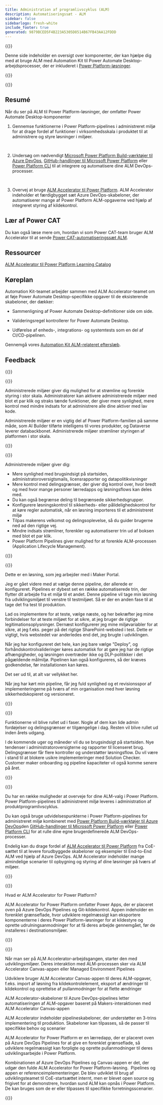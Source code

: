 ```yaml
---
title: Administration af programlivscyklus (ALM)
description: Automatiseringssæt - ALM
sidebar: false
sidebarlogo: fresh-white
include_footer: true
generated: 9879BCED5F4B223A5305D8514B67FB43AA12FDDD
---
```


{{<slideStyles>}}

<div class="optional">

Denne side indeholder en oversigt over komponenter, der kan hjælpe dig med at bruge ALM med Automation Kit til Power Automate Desktop-arbejdsprocesser, der er inkluderet i [Power Platform-løsninger](https://learn.microsoft.com/power-platform/alm/solution-concepts-alm).

</div>

{{<presentation slides="1,2,3,4,5,6,7">}}

<div class="optional">

{{<presentationStyles>}}

## Resumé

Når du ser på ALM til Power Platform-løsninger, der omfatter Power Automate Desktop-komponenter

1. Gennemse funktionerne i Power Platform-pipelines i administreret miljø for at drage fordel af funktioner i virksomhedsskala i produktet til at administrere og styre løsninger i miljøer.

<br/>

2. Undersøg om nødvendigt [Microsoft Power Platform Build-værktøjer til Azure DevOps](https://learn.microsoft.com/power-platform/alm/devops-build-tools), [GitHub-handlinger til Microsoft Power Platform](https://learn.microsoft.com/power-platform/alm/devops-github-actions) eller [Power Platform CLI](https://learn.microsoft.com/power-platform/developer/cli/introduction) til at integrere og automatisere dine ALM DevOps-processer.

<br/>

3. Overvej at bruge [ALM Accelerator til Power Platform](https://learn.microsoft.com/power-platform/guidance/coe/almacceleratorpowerplatform-components). ALM Accelerator indeholder et færdigbygget sæt Azure DevOps-skabeloner, der automatiserer mange af Power Platform ALM-opgaverne ved hjælp af integreret styring af kildekontrol.

## Lær af Power CAT

Du kan også læse mere om, hvordan vi som Power CAT-team bruger ALM Accelerator til at sende [Power CAT-automatiseringssæt ALM](/da/features/alm/powercat).

## Ressourcer

[ALM Accelerator til Power Platform Learning Catalog](https://learn.microsoft.com/power-platform/guidance/coe/almacceleratorpowerplatform-learningcatalog)

## Køreplan

Automation Kit-teamet arbejder sammen med ALM Accelerator-teamet om at føje Power Automate Desktop-specifikke opgaver til de eksisterende skabeloner, der dækker:

- Sammenligning af Power Automate Desktop-definitioner side om side.

- Valideringsregel kontrollerer for Power Automate Desktop.

- Udførelse af enheds-, integrations- og systemtests som en del af CI/CD-pipelinen.

Gennemgå vores [Automation Kit ALM-relateret efterslæb](https://github.com/microsoft/powercat-automation-kit/issues?q=is%3Aissue+is%3Aopen+label%3Aalm).

## Feedback

{{<questions name="/content/da/features/alm.json" completed="Tak, fordi du gav feedback" shownavigationbuttons="false" locale="da">}}

</div>

{{<slide  id="slide1" audio="features/alm/managed-environments-overview.mp3" description="Managed Environments Overview" image="features/alm/managed-environments-overview.svg" >}}

Administrerede miljøer giver dig mulighed for at strømline og forenkle styring i stor skala. Administratorer kan aktivere administrerede miljøer med blot et par klik og straks tænde funktioner, der giver mere synlighed, mere kontrol med mindre indsats for at administrere alle dine aktiver med lav kode.

Administrerede miljøer er en vigtig del af Power Platform-familien på samme måde, som AI Builder tilførte intelligens til vores produkter, og Dataverse leverer databackbonet. Administrerede miljøer strømliner styringen af platformen i stor skala.

{{</slide>}}

{{<slide  id="slide2" audio="features/alm/managed-environments-features.mp3" description="Managed Environments Features" image="features/alm/managed-environments-features.svg" >}}

Administrerede miljøer giver dig:

- Mere synlighed med brugsindsigt på startsiden, administratoroversigtsmails, licensrapporter og datapolitikvisninger
- Mere kontrol med delingsgrænser, der giver dig kontrol over, hvor bredt og med hvor mange personer lærredapps og løsningsflows kan deles med.
- Du kan også begrænse deling til begrænsede sikkerhedsgrupper.
- Konfigurere løsningskontrol til sikkerheds- eller pålidelighedskontrol for at køre regler automatisk, når en løsning importeres til et administreret miljø
- Tilpas makerens velkomst og delingsoplevelse, så du guider brugerne ned ad den rigtige vej.
- Mindre indsats strømliner, forenkler og automatiserer trin ud af boksen med blot et par klik. 
- Power Platform Pipelines giver mulighed for at forenkle ALM-processen (Application Lifecycle Management).

{{</slide>}}

{{<slide  id="slide3" cdnVideo="features/alm/managed-environments-power-platform-pipelines-demo.mp4" description="Power Platform Pipelines Demo" >}}

Dette er en løsning, som jeg arbejder med i Maker Portal.

Jeg er gået videre med at vælge denne pipeline, der allerede er konfigureret. Pipelines er dybest set en række automatiserede trin, der flytter dit arbejde fra et miljø til et andet. Denne pipeline vil tage min løsning fra udviklingsmiljøet til venstre til testmiljøet. Så er der en anden fase til at tage det fra test til produktion.

Lad os implementere for at teste, vælge næste, og her bekræfter jeg mine forbindelser for at teste miljøet for at sikre, at jeg bruger de rigtige legitimationsoplysninger. Dernæst konfigurerer jeg mine miljøvariabler for at sikre, at jeg f.eks. peger på det rigtige SharePoint-websted i test. Dette er vigtigt, hvis webstedet var anderledes end det, jeg brugte i udviklingen. 

Når jeg har konfigureret det hele, kan jeg bare vælge "Deploy", og forhåndskontrolvalideringer køres automatisk for at gøre jeg har de rigtige afhængigheder, og løsningen overtræder ikke og DLP-politikker i det pågældende målmiljø. Pipelinen kan også konfigureres, så der kræves godkendelse, før installationen kan køres. 

Det ser ud til, at alt var vellykket her.

Når jeg har kørt min pipeline, får jeg fuld synlighed og et revisionsspor af implementeringerne på tværs af min organisation med hver løsning sikkerhedskopieret og versioneret.

{{</slide>}}

{{<slide  id="slide4" audio="features/alm/managed-environments-feature-availability.mp3?v=1" description="Managed Environments Availability" image="features/alm/managed-environments-feature-availability.svg?v=1" >}}

Funktionerne vil blive rullet ud i faser. Nogle af dem kan lide admin fordøjelser og delingsgrænser er tilgængelige i dag. Resten vil blive rullet ud inden årets udgang.

I de kommende uger og måneder vil du se brugsindsigt på startsiden. Nye tendenser i administratoroversigterne og rapporter til licenseret brug. Delingsgrænser får flere kontroller og understøtter løsningsflow. Du vil være i stand til at blokere usikre implementeringer med Solution Checker. Customer maker onboarding og pipeline kapaciteter vil også komme senere på året.

{{</slide>}}

{{<slide  id="slide5" audio="features/alm/pipeline-extensibility.mp3?v=1" description="Pipeline Extensibility" image="features/alm/pipeline-extensibility.svg?v=1" >}}

Du har en række muligheder at overveje for dine ALM-valg i Power Platform. Power Platform-pipelines til administreret miljø leveres i administration af produktprogramlivscyklus.

Du kan også bruge udvidelsespunkterne i Power Platform-pipelines for administreret miljø kombineret med [Power Platform Build-værktøjer til Azure DevOps](https://learn.microsoft.com/power-platform/alm/devops-build-tools)den [GitHub-handlinger til Microsoft Power Platform](https://learn.microsoft.com/power-platform/alm/devops-github-actions) eller [Power Platform CLI](https://learn.microsoft.com/en-us/power-platform/developer/cli/introduction) for at rulle dine egne brugerdefinerede ALM DevOps-processer.

Endelig kan du drage fordel af [ALM Accelerator til Power Platform](https://learn.microsoft.com/power-platform/guidance/coe/almacceleratorpowerplatform-learningcatalog) fra CoE-sættet til at levere forudbyggede skabeloner og eksempler til End-to-End ALM ved hjælp af Azure DevOps. ALM Accelerator indeholder mange almindelige scenarier til opbygning og styring af dine løsninger på tværs af miljøer.

{{</slide>}}

{{<slide  id="slide6" audio="features/alm/alm-accelerator-for-power-platform-overview.mp3?v=1" description="ALM Accelerator for Power Platform Overview" image="features/alm/alm-accelerator-for-power-platform-overview.svg?v=1" >}}

Hvad er ALM Accelerator for Power Platform?

ALM Accelerator for Power Platform omfatter Power Apps, der er placeret oven på Azure DevOps Pipelines og Git-kildekontrol. Appen indeholder en forenklet grænseflade, hvor udviklere regelmæssigt kan eksportere komponenterne i deres Power Platform-løsninger for at kildestyre og oprette udrulningsanmodninger for at få deres arbejde gennemgået, før de installeres i destinationsmiljøer.

{{</slide>}}

{{<slide  id="slide7" audio="features/alm/alm-accelerator-for-power-platform-workflow.mp3?v=1" description="ALM Accelerator for Power Platform Workflow" image="features/alm/alm-accelerator-for-power-platform-workflow.svg?v=1" >}}

Når man ser på ALM Accelerator-arbejdsgangen, starter den med udviklingsmiljøer. Deres interaktion med ALM-processen sker via ALM Accelerator Canvas-appen eller Managed Environment Pipelines

Udviklere bruger ALM Accelerator Canvas-appen til deres ALM-opgaver, f.eks. import af løsning fra kildekontrolelement, eksport af ændringer til kildekontrol og oprettelse af pullanmodninger for at flette ændringer

ALM Accelerator-skabeloner til Azure DevOps-pipelines letter automatiseringen af ALM-opgaver baseret på Makers-interaktionen med ALM Accelerator Canvas-appen

ALM Accelerator indeholder pipelineskabeloner, der understøtter en 3-trins implementering til produktion.
Skabeloner kan tilpasses, så de passer til specifikke behov og scenarier

ALM Accelerator for Power Platform er en lærredapp, der er placeret oven på Azure DevOps Pipelines for at give en forenklet grænseflade, så udviklere regelmæssigt kan forpligte og oprette pullanmodninger til deres udviklingsarbejde i Power Platform. 

Kombinationen af Azure DevOps Pipelines og Canvas-appen er det, der udgør den fulde ALM Accelerator for Power Platform-løsning. 
Pipelines og appen er referenceimplementeringer. De blev udviklet til brug af udviklingsteamet til CoE-startsættet internt, men er blevet open source og frigivet for at demonstrere, hvordan sund ALM kan opnås i Power Platform. De kan bruges som de er eller tilpasses til specifikke forretningsscenarier.

{{</slide>}}
